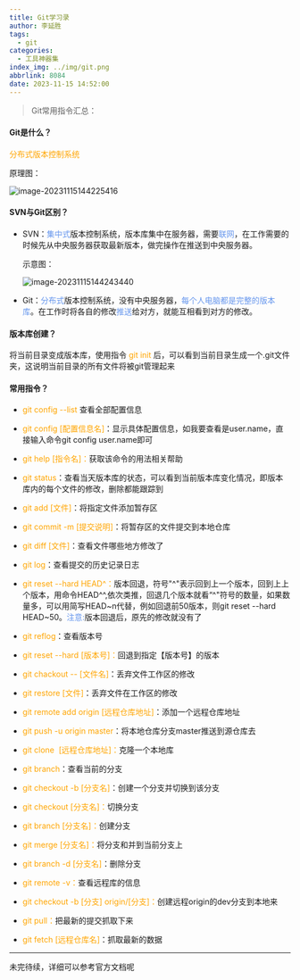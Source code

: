 ```yaml
---
title: Git学习录
author: 李延胜
tags:
  - git
categories:
  - 工具神器集
index_img: ../img/git.png
abbrlink: 8084
date: 2023-11-15 14:52:00
---
```

> Git常用指令汇总：

#### Git是什么？

<font color='orange'>分布式版本控制系统</font>

原理图：

![image-20231115144225416](http://cdn.qiniu.liyansheng.top/typora/image-20231115144225416.png)

#### SVN与Git区别？

- SVN：<font color='cornflowerblue'>集中式</font>版本控制系统，版本库集中在服务器，需要<font color='cornflowerblue'>联网</font>，在工作需要的时候先从中央服务器获取最新版本，做完操作在推送到中央服务器。

    示意图：

    ![image-20231115144243440](http://cdn.qiniu.liyansheng.top/typora/image-20231115144243440.png)

- Git：<font color='cornflowerblue'>分布式</font>版本控制系统，没有中央服务器，<font color='cornflowerblue'>每个人电脑都是完整的版本库</font>。在工作时将各自的修改<font color='cornflowerblue'>推送</font>给对方，就能互相看到对方的修改。

#### 版本库创建？

将当前目录变成版本库，使用指令<font color='orange'> git init </font>后，可以看到当前目录生成一个.git文件夹，这说明当前目录的所有文件将被git管理起来

#### 常用指令？

- <font color='orange'>git config --list</font> 查看全部配置信息
- <font color='orange'>git config  [配置信息名]</font>：显示具体配置信息，如我要查看是user.name，直接输入命令git config user.name即可
- <font color='orange'>git help [指令名]：</font>获取该命令的用法相关帮助

- <font color='orange'>git status</font>：查看当天版本库的状态，可以看到当前版本库变化情况，即版本库内的每个文件的修改，删除都能跟踪到
- <font color='orange'>git add [文件]</font>：将指定文件添加暂存区
- <font color='orange'>git commit -m [提交说明]</font>：将暂存区的文件提交到本地仓库
- <font color='orange'>git diff [文件]</font>：查看文件哪些地方修改了
- <font color='orange'>git log</font>：查看提交的历史记录日志
- <font color='orange'>git reset --hard HEAD^：</font>版本回退，符号"^"表示回到上一个版本，回到上上个版本，用命令HEAD^^,依次类推，回退几个版本就看“^"符号的数量，如果数量多，可以用简写HEAD~n代替，例如回退前50版本，则git reset --hard HEAD~50。<font color='cornflowerblue'>注意:</font>版本回退后，原先的修改就没有了
- <font color='orange'>git reflog</font>：查看版本号
- <font color='orange'>git reset --hard [版本号]：</font>回退到指定【版本号】的版本
- <font color='orange'>git chackout -- [文件名]</font>：丢弃文件工作区的修改
- <font color='orange'>git restore [文件]</font>：丢弃文件在工作区的修改
- <font color='orange'>git remote add origin [远程仓库地址]</font>：添加一个远程仓库地址
- <font color='orange'>git push -u origin  master</font>：将本地仓库分支master推送到源仓库去
- <font color='orange'>git clone  [远程仓库地址]：</font>克隆一个本地库
- <font color='orange'>git branch</font>：查看当前的分支
- <font color='orange'>git checkout -b [分支名]</font>：创建一个分支并切换到该分支
- <font color='orange'>git checkout [分支名]：</font>切换分支
- <font color='orange'>git branch [分支名]：</font>创建分支
- <font color='orange'>git merge [分支名]：</font>将分支和并到当前分支上
- <font color='orange'>git branch -d [分支名]</font>：删除分支
- <font color='orange'>git remote -v：</font>查看远程库的信息
- <font color='orange'>git checkout -b [分支] origin/[分支]：</font>创建远程origin的dev分支到本地来
- <font color='orange'>git pull：</font>把最新的提交抓取下来
- <font color='orange'>git fetch [远程仓库名]</font>：抓取最新的数据

------

未完待续，详细可以参考官方文档呢


